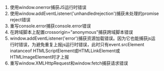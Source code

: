 1. 使用window.onerror捕获JS运行时错误
2. 使用window.addEventListener('unhandledrejection')捕获未处理的promise reject错误
3. 重写console.error捕获console.error错误
4. 在跨域脚本上配置crossorigin="anonymous"捕获跨域脚本错误
5. window.addEventListener('error')捕获资源加载错误。因为它也能捕获js运行时错误，为避免重复上报js运行时错误，此时只有event.srcElement inatanceof HTMLScriptElement或HTMLLinkElement或HTMLImageElement时才上报
6. 重写window.XMLHttpRequest和window.fetch捕获请求错误